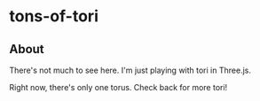 # tons-of-tori

## About

There's not much to see here. I'm just playing with tori in Three.js.

Right now, there's only one torus. Check back for more tori!

